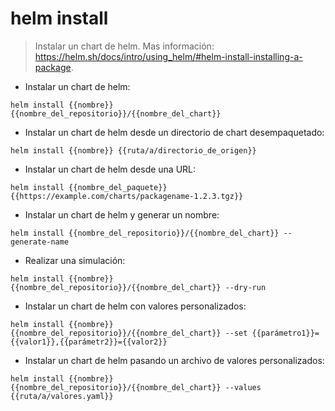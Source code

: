 # helm install

> Instalar un chart de helm.
> Mas información: <https://helm.sh/docs/intro/using_helm/#helm-install-installing-a-package>.

- Instalar un chart de helm:

`helm install {{nombre}} {{nombre_del_repositorio}}/{{nombre_del_chart}}`

- Instalar un chart de helm desde un directorio de chart desempaquetado:

`helm install {{nombre}} {{ruta/a/directorio_de_origen}}`

- Instalar un chart de helm desde una URL:

`helm install {{nombre_del_paquete}} {{https://example.com/charts/packagename-1.2.3.tgz}}`

- Instalar un chart de helm y generar un nombre:

`helm install {{nombre_del_repositorio}}/{{nombre_del_chart}} --generate-name`

- Realizar una simulación:

`helm install {{nombre}} {{nombre_del_repositorio}}/{{nombre_del_chart}} --dry-run`

- Instalar un chart de helm con valores personalizados:

`helm install {{nombre}} {{nombre_del_repositorio}}/{{nombre_del_chart}} --set {{parámetro1}}={{valor1}},{{parámetr2}}={{valor2}}`

- Instalar un chart de helm pasando un archivo de valores personalizados:

`helm install {{nombre}} {{nombre_del_repositorio}}/{{nombre_del_chart}} --values {{ruta/a/valores.yaml}}`

